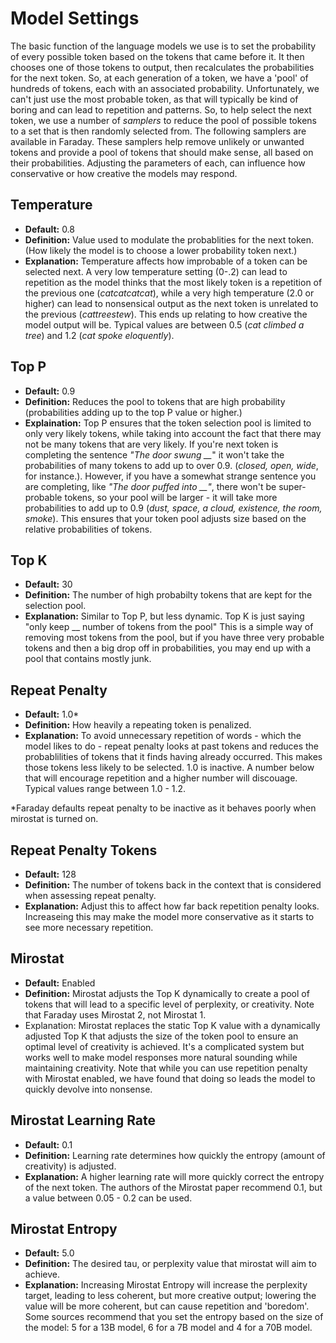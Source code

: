 # Model Settings
The basic function of the language models we use is to set the probability of every possible token based on the tokens that came before it. It then chooses one of those tokens to output, then recalculates the probabilities for the next token. So, at each generation of a token, we have a 'pool' of hundreds of tokens, each with an associated probability. Unfortunately, we can't just use the most probable token, as that will typically be kind of boring and can lead to repetition and patterns. So, to help select the next token, we use a number of *samplers* to reduce the pool of possible tokens to a set that is then randomly selected from. The following samplers are available in Faraday. These samplers help remove unlikely or unwanted tokens and provide a pool of tokens that should make sense, all based on their probabilities. Adjusting the parameters of each, can influence how conservative or how creative the models may respond.

## Temperature
- **Default:** 0.8
- **Definition:** Value used to modulate the probablities for the next token. (How likely the model is to choose a lower probability token next.)
- **Explanation:** Temperature affects how improbable of a token can be selected next. A very low temperature setting (0-.2) can lead to repetition as the model thinks that the most likely token is a repetition of the previous one (*catcatcatcat*), while a very high temperature (2.0 or higher) can lead to nonsensical output as the next token is unrelated to the previous (*cattreestew*). This ends up relating to how creative the model output will be. Typical values are between 0.5 (*cat climbed a tree*) and 1.2 (*cat spoke eloquently*).

## Top P
- **Default:** 0.9
- **Definition:** Reduces the pool to tokens that are high probability (probabilities adding up to the top P value or higher.)
- **Explaination:** Top P ensures that the token selection pool is limited to only very likely tokens, while taking into account the fact that there may not be many tokens that are very likely. If you're next token is completing the sentence *"The door swung __*" it won't take the probabilities of many tokens to add up to over 0.9. (*closed, open, wide*, for instance.). However, if you have a somewhat strange sentence you are completing, like *"The door puffed into __"*, there won't be super-probable tokens, so your pool will be larger - it will take more probabilities to add up to 0.9 (*dust, space, a cloud, existence, the room, smoke*). This ensures that your token pool adjusts size based on the relative probabilities of tokens.

## Top K
- **Default:** 30
- **Definition:** The number of high probabilty tokens that are kept for the selection pool.
- **Explanation:** Similar to Top P, but less dynamic. Top K is just saying "only keep __ number of tokens from the pool" This is a simple way of removing most tokens from the pool, but if you have three very probable tokens and then a big drop off in probabilities, you may end up with a pool that contains mostly junk.

## Repeat Penalty
- **Default:** 1.0*
- **Definition:** How heavily a repeating token is penalized.
- **Explanation:** To avoid unnecessary repetition of words - which the model likes to do - repeat penalty looks at past tokens and reduces the probablilities of tokens that it finds having already occurred. This makes those tokens less likely to be selected. 1.0 is inactive. A number below that will encourage repetition and a higher number will discouage. Typical values range between 1.0 - 1.2.

*Faraday defaults repeat penalty to be inactive as it behaves poorly when mirostat is turned on.

## Repeat Penalty Tokens
- **Default:** 128
- **Definition:** The number of tokens back in the context that is considered when assessing repeat penalty.
- **Explanation:** Adjust this to affect how far back repetition penalty looks. Increaseing this may make the model more conservative as it starts to see more necessary repetition.

## Mirostat
- **Default:** Enabled
- **Definition:** Mirostat adjusts the Top K dynamically to create a pool of tokens that will lead to a specific level of perplexity, or creativity. Note that Faraday uses Mirostat 2, not Mirostat 1.
- Explanation: Mirostat replaces the static Top K value with a dynamically adjusted Top K that adjusts the size of the token pool to ensure an optimal level of creativity is achieved. It's a complicated system but works well to make model responses more natural sounding while maintaining creativity. Note that while you can use repetition penalty with Mirostat enabled, we have found that doing so leads the model to quickly devolve into nonsense.

## Mirostat Learning Rate
- **Default:** 0.1
- **Definition:** Learning rate determines how quickly the entropy (amount of creativity) is adjusted.
- **Explanation:** A higher learning rate will more quickly correct the entropy of the next token. The authors of the Mirostat paper recommend 0.1, but a value between 0.05 - 0.2 can be used.

## Mirostat Entropy
- **Default:** 5.0
- **Definition:** The desired tau, or perplexity value that mirostat will aim to achieve.
- **Explanation:** Increasing Mirostat Entropy will increase the perplexity target, leading to less coherent, but more creative output; lowering the value will be more coherent, but can cause repetition and 'boredom'.
Some sources recommend that you set the entropy based on the size of the model: 5 for a 13B model, 6 for a 7B model and 4 for a 70B model.
